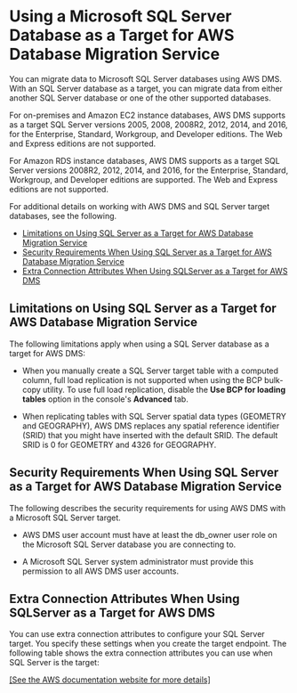 # Using a Microsoft SQL Server Database as a Target for AWS Database Migration Service<a name="CHAP_Target.SQLServer"></a>

You can migrate data to Microsoft SQL Server databases using AWS DMS\. With an SQL Server database as a target, you can migrate data from either another SQL Server database or one of the other supported databases\.

For on\-premises and Amazon EC2 instance databases, AWS DMS supports as a target SQL Server versions 2005, 2008, 2008R2, 2012, 2014, and 2016, for the Enterprise, Standard, Workgroup, and Developer editions\. The Web and Express editions are not supported\.

For Amazon RDS instance databases, AWS DMS supports as a target SQL Server versions 2008R2, 2012, 2014, and 2016, for the Enterprise, Standard, Workgroup, and Developer editions are supported\. The Web and Express editions are not supported\.

For additional details on working with AWS DMS and SQL Server target databases, see the following\.


+ [Limitations on Using SQL Server as a Target for AWS Database Migration Service](#CHAP_Target.SQLServer.Limitations)
+ [Security Requirements When Using SQL Server as a Target for AWS Database Migration Service](#CHAP_Target.SQLServer.Security)
+ [Extra Connection Attributes When Using SQLServer as a Target for AWS DMS](#CHAP_Target.SQLServer.ConnectionAttrib)

## Limitations on Using SQL Server as a Target for AWS Database Migration Service<a name="CHAP_Target.SQLServer.Limitations"></a>

The following limitations apply when using a SQL Server database as a target for AWS DMS:

+ When you manually create a SQL Server target table with a computed column, full load replication is not supported when using the BCP bulk\-copy utility\. To use full load replication, disable the **Use BCP for loading tables** option in the console's **Advanced** tab\.

+ When replicating tables with SQL Server spatial data types \(GEOMETRY and GEOGRAPHY\), AWS DMS replaces any spatial reference identifier \(SRID\) that you might have inserted with the default SRID\. The default SRID is 0 for GEOMETRY and 4326 for GEOGRAPHY\.

## Security Requirements When Using SQL Server as a Target for AWS Database Migration Service<a name="CHAP_Target.SQLServer.Security"></a>

The following describes the security requirements for using AWS DMS with a Microsoft SQL Server target\.

+ AWS DMS user account must have at least the db\_owner user role on the Microsoft SQL Server database you are connecting to\.

+ A Microsoft SQL Server system administrator must provide this permission to all AWS DMS user accounts\.

## Extra Connection Attributes When Using SQLServer as a Target for AWS DMS<a name="CHAP_Target.SQLServer.ConnectionAttrib"></a>

You can use extra connection attributes to configure your SQL Server target\. You specify these settings when you create the target endpoint\. The following table shows the extra connection attributes you can use when SQL Server is the target:

[\[See the AWS documentation website for more details\]](http://docs.aws.amazon.com/dms/latest/userguide/CHAP_Target.SQLServer.html)
